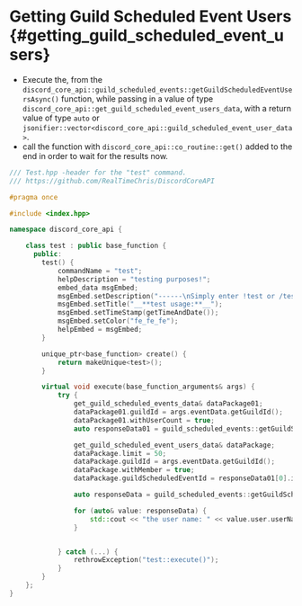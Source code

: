 Getting Guild Scheduled Event Users {#getting_guild_scheduled_event_users}
============
- Execute the, from the `discord_core_api::guild_scheduled_events::getGuildScheduledEventUsersAsync()` function, while passing in a value of type `discord_core_api::get_guild_scheduled_event_users_data`, with a return value of type `auto` or `jsonifier::vector<discord_core_api::guild_scheduled_event_user_data>`.
- call the function with `discord_core_api::co_routine::get()` added to the end in order to wait for the results now.

```cpp
/// Test.hpp -header for the "test" command.
/// https://github.com/RealTimeChris/DiscordCoreAPI

#pragma once

#include <index.hpp>

namespace discord_core_api {

	class test : public base_function {
	  public:
		test() {
			commandName = "test";
			helpDescription = "testing purposes!";
			embed_data msgEmbed;
			msgEmbed.setDescription("------\nSimply enter !test or /test!\n------");
			msgEmbed.setTitle("__**test usage:**__");
			msgEmbed.setTimeStamp(getTimeAndDate());
			msgEmbed.setColor("fe_fe_fe");
			helpEmbed = msgEmbed;
		}

		unique_ptr<base_function> create() {
			return makeUnique<test>();
		}

		virtual void execute(base_function_arguments& args) {
			try {
				get_guild_scheduled_events_data& dataPackage01;
				dataPackage01.guildId = args.eventData.getGuildId();
				dataPackage01.withUserCount = true;
				auto responseData01 = guild_scheduled_events::getGuildScheduledEventsAsync(const dataPackage01).get();

				get_guild_scheduled_event_users_data& dataPackage;
				dataPackage.limit = 50;
				dataPackage.guildId = args.eventData.getGuildId();
				dataPackage.withMember = true;
				dataPackage.guildScheduledEventId = responseData01[0].id;

				auto responseData = guild_scheduled_events::getGuildScheduledEventUsersAsync(const& dataPackage).get();

				for (auto& value: responseData) {
					std::cout << "the user name: " << value.user.userName << std::endl;
				}


			} catch (...) {
				rethrowException("test::execute()");
			}
		}
	};
}
```
